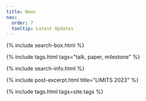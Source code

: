 ```yaml
---
title: News
nav:
  order: 7
  tooltip: Latest Updates
---
```


{% include search-box.html %}

<!-- select tags -->
{% include tags.html tags="talk, paper, milestone" %}

{% include search-info.html %}
<!--
{%
  include list.html 
  data="posts" 
  component="post-excerpt" 
%}
-->


<!--
{%
  include post-excerpt.html
  lookup="dcml-ra-jobpost"
%}
-->

{%
  include post-excerpt.html
  title="LIMITS 2023"
%}



<!-- all tags -->
{% include tags.html tags=site.tags %}